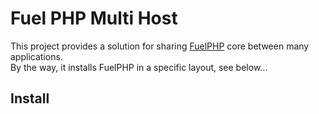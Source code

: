 Fuel PHP Multi Host
===================
This project provides a solution for sharing [FuelPHP](http://fuelphp.com)
core between many applications.   
By the way, it installs FuelPHP in a specific layout, see below...    

Install
-------